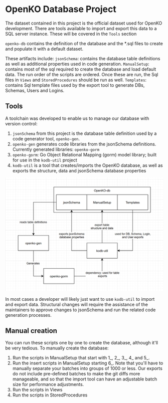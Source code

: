 # OpenKO Database Project
The dataset contained in this project is the official dataset used for OpenKO development.  There are tools available to
import and export this data to a SQL server instance.  These will be covered in the `Tools` section

`openko-db` contains the definition of the database and the *.sql files to create and populate it with a default dataset.

These artifacts include:
`jsonSchema`: contains the database table definitions as well as additional properties used in code generation.
`ManualSetup`: contains most of the sql required to create the database and load default data.  The run order of the scripts
are ordered.  Once these are run, the Sql files in `Views` and `StoredProcedures` should be run as well.
`Templates`: contains Sql template files used by the export tool to generate DBs, Schemas, Users and Logins.

## Tools
A toolchain was developed to enable us to manage our database with version control:

1. `jsonSchema` from this project is the database table definition used by a code generator tool, `openko-gen`. 
2. `openko-gen` generates code libraries from the jsonSchema definitions.  Currently generated libraries: `openko-gorm`
3. `openko-gorm`: Go Object Relational Mapping (gorm) model library; built for use in the `kodb-util` project
4. `kodb-util` is a tool that creates/imports the OpenKO database, as well as exports the structure, data and jsonSchema database properties

![img.png](tool_ecosystem.png)

In most cases a developer will likely just want to use `kodb-util` to import and export data.  Structural changes will 
require the assistance of the maintainers to approve changes to jsonSchema and run the related code generation processes.

## Manual creation
You can run these scripts one by one to create the database, although it'll be very tedious. To manually create the database:

1. Run the scripts in ManualSetup that start with 1_, 2_, 3_, 4_ and 5_. 
2. Run the insert scripts in ManualSetup starting 6_.  Note that you'll have to manually separate your batches into groups of 1000 or less.  Our exports do not include pre-defined batches to make the git diffs more manageable, and so that the import tool can have an adjustable batch size for performance adjustments.
3. Run the scripts in Views
4. Run the scripts in StoredProcedures